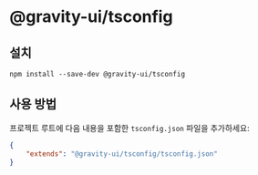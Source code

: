 # @gravity-ui/tsconfig

## 설치
```
npm install --save-dev @gravity-ui/tsconfig
```

## 사용 방법
프로젝트 루트에 다음 내용을 포함한 `tsconfig.json` 파일을 추가하세요:

```json
{
    "extends": "@gravity-ui/tsconfig/tsconfig.json"
}
```